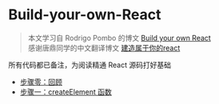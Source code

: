 # Build-your-own-React 

> 本文学习自 Rodrigo Pombo 的博文 [Build your own React](https://pomb.us/build-your-own-react/) <br />
> 感谢唐鼎同学的中文翻译博文 [建造属于你的react](https://www.tangdingblog.cn/blog/react/buildyourownreact-2020-09-22/)

所有代码都已备注，为阅读精通 React 源码打好基础

* [步骤零：回顾](./0_Review.js)
* [步骤一：createElement 函数](./1_createElement.js)
